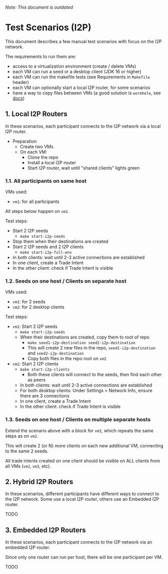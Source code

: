 _Note: This document is outdated_

# Test Scenarios (I2P)

This document describes a few manual test scenarios with focus on the I2P network.

The requirements to run them are:

- access to a virtualization environment (create / delete VMs)
- each VM can run a seed or a desktop client (JDK 16 or higher)
- each VM can run the makefile tests (see Requirements in `Makefile` header)
- each VM can optionally start a local I2P router, for some scenarios
- have a way to copy files between VMs (a good solution is `wormhole`, see [docs](https://github.com/magic-wormhole/magic-wormhole/blob/master/docs/welcome.md))

## 1. Local I2P Routers

In these scenarios, each participant connects to the I2P network via a local I2P router.

- Preparation
    - Create two VMs
    - On each VM:
        - Clone the repo
        - Install a local I2P router
        - Start I2P router, wait until "shared clients" lights green

### 1.1. All participants on same host

VMs used:

- `vm1`: for all participants

All steps below happen on `vm1`.

Test steps:

- Start 2 I2P seeds
    - `make start-i2p-seeds`
- Stop them when their destinations are created
- Start 2 I2P seeds and 2 I2P clients
    - `make start-i2p-full-env`
- In both clients: wait until 2-3 active connections are established
- In one client, create a Trade Intent
- In the other client: check if Trade Intent is visible

### 1.2. Seeds on one host / Clients on separate host

VMs used:

- `vm1`: for 2 seeds
- `vm2`: for 2 desktop clients

Test steps:

- `vm1`: Start 2 I2P seeds
    - `make start-i2p-seeds`
    - When their destinations are created, copy them to root of repo
        - `make seed1-i2p-destination seed2-i2p-destination`
        - This will create 2 new files in the repo, `seed1-i2p-destination` and `seed2-i2p-destination`
        - Copy both files in the repo root on `vm2`
- `vm2`: Start 2 I2P clients
    - `make start-i2p-clients`
        - Both these clients will connect to the seeds, then find each other as peers
    - In both clients: wait until 2-3 active connections are established
    - For both desktop clients: Under Settings > Network Info, ensure there are 3 connections
    - In one client, create a Trade Intent
    - In the other client: check if Trade Intent is visible

### 1.3. Seeds on one host / Clients on multiple separate hosts

Extend the scenario above with a block for `vm3`, which repeats the same steps as on `vm2`.

This will create 2 (or N) more clients on each new additional VM, connecting to the same 2 seeds.

All trade intents created on one client should be visible on ALL clients from all VMs (`vm2`, `vm3`, etc).

## 2. Hybrid I2P Routers

In these scenarios, different participants have different ways to connect to the I2P network. Some use a
local I2P router, others use an Embedded I2P router.

TODO

## 3. Embedded I2P Routers

In these scenarios, each participant connects to the I2P network via an embedded I2P router.

Since only one router can run per host, there will be one participant per VM.

TODO
